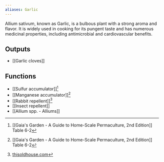 ```yaml
---
aliases: Garlic
---
```

Allium sativum, known as Garlic, is a bulbous plant with a strong aroma and flavor. It is widely used in cooking for its pungent taste and has numerous medicinal properties, including antimicrobial and cardiovascular benefits.
## Outputs
- [[Garlic cloves]]
## Functions
- [[Sulfur accumulator]][^1]
- [[Manganese accumulator]][^1]
- [[Rabbit repellent]][^2]
- [[Insect repellent]]
- [[Allium spp. - Alliums]]

[^1]: [[Gaia's Garden - A Guide to Home-Scale Permaculture, 2nd Edition]] Table 6-2
[^2]: [thisoldhouse.com](https://www.thisoldhouse.com/gardening/23123261/rabbit-resistant-plants)
